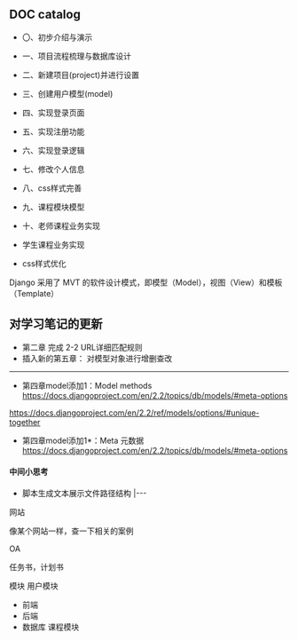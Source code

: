 ## DOC catalog

- 〇、初步介绍与演示
- 一、项目流程梳理与数据库设计
- 二、新建项目(project)并进行设置
- 三、创建用户模型(model)
- 四、实现登录页面
- 五、实现注册功能
- 六、实现登录逻辑
- 七、修改个人信息
- 八、css样式完善
- 九、课程模块模型

- 十、老师课程业务实现
- 学生课程业务实现
- css样式优化


Django 采用了 MVT 的软件设计模式，即模型（Model），视图（View）和模板（Template）


## 对学习笔记的更新
- 第二章 完成 2-2 URL详细匹配规则
- 插入新的第五章： 对模型对象进行增删查改

---------------------


- 第四章model添加1：Model methods
https://docs.djangoproject.com/en/2.2/topics/db/models/#meta-options

https://docs.djangoproject.com/en/2.2/ref/models/options/#unique-together

- 第四章model添加1*：Meta 元数据
https://docs.djangoproject.com/en/2.2/topics/db/models/#meta-options





#### 中间小思考
- 脚本生成文本展示文件路径结构
|---



网站

像某个网站一样，查一下相关的案例

OA

任务书，计划书

模块
用户模块
- 前端
- 后端
- 数据库
课程模块
